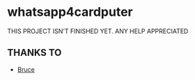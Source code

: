 # whatsapp4cardputer

THIS PROJECT ISN'T FINISHED YET. ANY HELP APPRECIATED


## THANKS TO
- [Bruce]((https://github.com/pr3y/Bruce))
